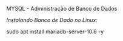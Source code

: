 MYSQL - Administração de Banco de Dados



*Instalando Banco de Dado no Linux:*

sudo apt install mariadb-server-10.6 -y 


